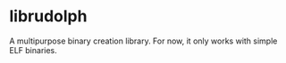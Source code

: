 # librudolph

A multipurpose binary creation library. For now, it only works with simple ELF
binaries.
